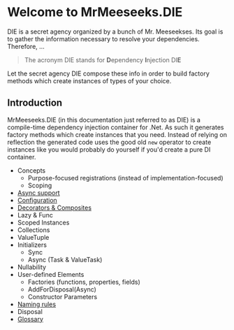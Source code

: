 # Welcome to MrMeeseeks.DIE

DIE is a secret agency organized by a bunch of Mr. Meeseekses. Its goal is to gather the information necessary to resolve your dependencies. Therefore, …

> The acronym DIE stands for **D**ependency **I**njection DI**E**

Let the secret agency DIE compose these info in order to build factory methods which create instances of types of your choice.

## Introduction

MrMeeseeks.DIE (in this documentation just referred to as DIE) is a compile-time dependency injection container for .Net. As such it generates factory methods which create instances that you need. Instead of relying on reflection the generated code uses the good old `new` operator to create instances like you would probably do yourself if you'd create a pure DI container.

- Concepts
    - Purpose-focused registrations (instead of implementation-focused)
    - Scoping
- [Async support](async-support.md)
- [Configuration](configuration.md)
- [Decorators & Composites](decorators-composites.md)
- Lazy & Func
- Scoped Instances
- Collections
- ValueTuple
- Initializers
    - Sync
    - Async (Task & ValueTask)
- Nullability
- User-defined Elements
  - Factories (functions, properties, fields)
  - AddForDisposal(Async)
  - Constructor Parameters
- [Naming rules](naming-rules.md)
- Disposal
- [Glossary](glossary.md)